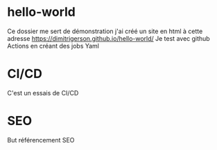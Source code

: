 # hello-world
Ce dossier me sert de démonstration
j'ai créé un site en html à cette adresse https://dimitrigerson.github.io/hello-world/
Je test avec github Actions en créant des jobs Yaml
# CI/CD
C'est un essais de CI/CD
# SEO
But référencement SEO

